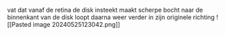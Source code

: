 vat dat vanaf de retina de disk insteekt 
maakt scherpe bocht naar de binnenkant van de disk
loopt daarna weer verder in zijn originele richting
![[Pasted image 20240525123042.png]]